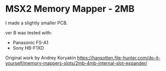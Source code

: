 # MSX2 Memory Mapper - 2MB

I made a slightly smaller PCB.

ver B was tested with:
* Panasonic FS-A1
* Sony HB-F1XD

Original work by Andrey Koryakin
https://hansotten.file-hunter.com/do-it-yourself/memory-mappers-slots/2mb-4mb-internal-slot-expander/
